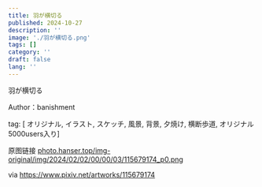 ```yaml
---
title: 羽が横切る
published: 2024-10-27
description: ''
image: './羽が横切る.png'
tags: []
category: ''
draft: false 
lang: ''
---
```


羽が横切る

Author：banishment

tag: [ オリジナル, イラスト, スケッチ, 風景, 背景, 夕焼け, 横断歩道, オリジナル5000users入り]

原图链接 [photo.hanser.top/img-original/img/2024/02/02/00/00/03/115679174_p0.png](https://photo.hanser.top/img-original/img/2024/02/02/00/00/03/115679174_p0.png)

via https://www.pixiv.net/artworks/115679174
